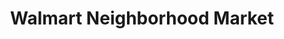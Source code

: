 ---
title: "Walmart Neighborhood Market"
url: /indianapolis/walmart-neighborhood-market-kentucky-avenue/
shop: supermarket
---